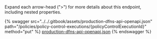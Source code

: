 Expand each arrow-head (">") for more details about this endpoint, including nested properties.  

 {% swagger src="../../.gitbook/assets/production-dfns-api-openapi.json" path="/policies/policy-control-executions/{policyControlExecutionId}" method="put" %}
[production-dfns-api-openapi.json](../../.gitbook/assets/production-dfns-api-openapi.json)
{% endswagger %}

